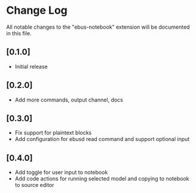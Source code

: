 # Change Log

All notable changes to the "ebus-notebook" extension will be documented in this file.

## [0.1.0]

- Initial release


## [0.2.0]

- Add more commands, output channel, docs


## [0.3.0]

- Fix support for plaintext blocks
- Add configuration for ebusd read command and support optional input


## [0.4.0]

- Add toggle for user input to notebook
- Add code actions for running selected model and copying to notebook to source editor
